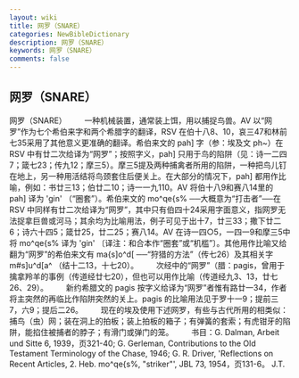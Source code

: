 ```yaml
---
layout: wiki
title: 网罗（SNARE）
categories: NewBibleDictionary
description: 网罗（SNARE）
keywords: 网罗（SNARE）
comments: false
---
```


## 网罗（SNARE）



网罗（SNARE）
　　一种机械装置，通常装上饵，用以捕捉鸟兽。AV 以“网罗”作为七个希伯来字和两个希腊字的翻译，RSV 在伯十八8、10，哀三47和林前七35采用了其他意义更准确的翻译。希伯来文的 pah] 字（参：埃及文 ph\~）在 RSV 中有廿二次给译为“网罗”；按照字义，pah] 只用于鸟的陷阱（见：诗一二四7；箴七23；传九12；摩三5）。摩三5提及两种捕禽者所用的陷阱，一种把鸟儿钉在地上，另一种用活结将鸟颈套住后便关上。在大部分的情况下，pah] 都用作比喻，例如：书廿三13；伯廿二10；诗一一九110。AV 将伯十八9和赛八14里的 pah] 译为 'gin' （“圈套”）。希伯来文的 mo^qe{s% ──大概意为“打击者”──在 RSV 中同样有廿二次给译为“网罗”，其中只有伯四十24采用字面意义，指网罗无法捉拿巨兽或河马；其余均为比喻用法，例子可见于出十7，廿三33；撒下廿二6；诗六十四5；箴廿25，廿二25；赛八14。AV 在诗一四○5，一四一9和摩三5中将 mo^qe{s% 译为 'gin' 〔译注：和合本作“圈套”或“机槛”〕。其他用作比喻又给翻为“网罗”的希伯来文有 ma{s]o^d[ ──“狩猎的方法”（传七26）及其相关字 m#s]u^d[a^ （结十二13，十七20）。
　　次经中的“网罗”（腊：pagis，曾用于擒拿羚羊的事例（传道经廿七20），但也可以用作比喻（传道经九3、13，廿七26、29）。
　　新约希腊文的 pagis 按字义给译为“网罗”者惟有路廿一34，作者将主突然的再临比作陷阱突然的关上。pagis 的比喻用法见于罗十一9；提前三7，六9；提后二26。
　　现在的埃及使用下述网罗，有些与古代所用的相类似：捕鸟（虫）网；装在洞上的拍板；装上拍板的箱子；有弹簧的套索；有虎钳牙的陷阱，能掐住被捕者的脖子；有滑门或弹门的笼。
　　书目：G. Dalman, Arbeit und Sitte 6, 1939，页321-40; G. Gerleman, Contributions to the Old Testament
Terminology of the Chase, 1946; G. R. Driver, 'Reflections on Recent
Articles, 2. Heb. mo^qe{s%, "striker"', JBL 73, 1954，页131-6。
J.T.




